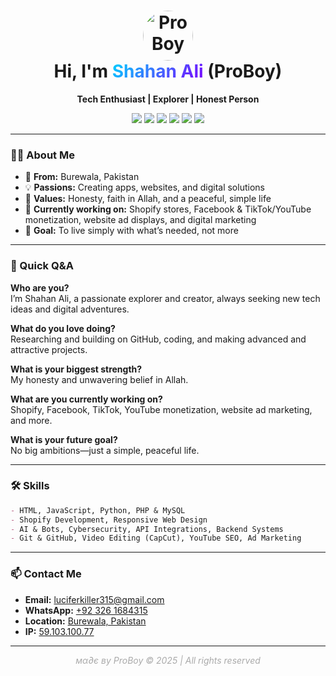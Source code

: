 <!--
  Inspired by your portfolio design and personal story.
  Add your own emoji, badges, or GitHub stats if you’d like!
-->

<h1 align="center">
  <img src="https://proboy.vercel.app/assets/9675d829-923c-4e09-b87a-a42c23861493%20(1).svg" width="80" style="border-radius: 50%;" alt="ProBoy Logo" />
  <br>
  Hi, I'm <span style="background: linear-gradient(135deg,#00d4ff,#7e00ff); -webkit-background-clip: text; -webkit-text-fill-color: transparent;">Shahan Ali</span> (ProBoy)
</h1>

<p align="center">
  <b>Tech Enthusiast | Explorer | Honest Person</b>
</p>

<p align="center">
  <a href="https://tiktok.com/@itx_proboy"><img src="https://img.shields.io/badge/TikTok-%23101010.svg?style=flat&logo=tiktok" /></a>
  <a href="https://instagram.com/itx___proboy"><img src="https://img.shields.io/badge/Instagram-%23E4405F.svg?style=flat&logo=instagram&logoColor=white" /></a>
  <a href="https://github.com/ProBoy315"><img src="https://img.shields.io/badge/GitHub-%2312100E.svg?style=flat&logo=github" /></a>
  <a href="https://wa.me/923261684315"><img src="https://img.shields.io/badge/WhatsApp-%2325D366.svg?style=flat&logo=whatsapp&logoColor=white" /></a>
  <a href="https://www.facebook.com/profile.php?id=100093176537267"><img src="https://img.shields.io/badge/Facebook-%231877F2.svg?style=flat&logo=facebook&logoColor=white" /></a>
  <a href="https://t.me/itx_proboy"><img src="https://img.shields.io/badge/Telegram-%2326A5E4.svg?style=flat&logo=telegram&logoColor=white" /></a>
</p>

---

### 👨‍💻 About Me

- 🏡 **From:** Burewala, Pakistan
- 💡 **Passions:** Creating apps, websites, and digital solutions
- 🙌 **Values:** Honesty, faith in Allah, and a peaceful, simple life
- 🚀 **Currently working on:** Shopify stores, Facebook & TikTok/YouTube monetization, website ad displays, and digital marketing
- 🎯 **Goal:** To live simply with what’s needed, not more

---

### 💬 Quick Q&A

**Who are you?**  
I’m Shahan Ali, a passionate explorer and creator, always seeking new tech ideas and digital adventures.

**What do you love doing?**  
Researching and building on GitHub, coding, and making advanced and attractive projects.

**What is your biggest strength?**  
My honesty and unwavering belief in Allah.

**What are you currently working on?**  
Shopify, Facebook, TikTok, YouTube monetization, website ad marketing, and more.

**What is your future goal?**  
No big ambitions—just a simple, peaceful life.

---

### 🛠️ Skills

```markdown
- HTML, JavaScript, Python, PHP & MySQL
- Shopify Development, Responsive Web Design
- AI & Bots, Cybersecurity, API Integrations, Backend Systems
- Git & GitHub, Video Editing (CapCut), YouTube SEO, Ad Marketing
```

---

### 📫 Contact Me

- **Email:** [luciferkiller315@gmail.com](mailto:luciferkiller315@gmail.com)
- **WhatsApp:** [+92 326 1684315](https://wa.me/923261684315)
- **Location:** [Burewala, Pakistan](https://maps.app.goo.gl/vPiWfSYFZXvaJpLx9)
- **IP:** [59.103.100.77](https://whatismyipaddress.com/ip/59.103.100.77)

---

<p align="center" style="color: #aaa;">
  <em>мα∂є ву ProBoy © 2025 | All rights reserved</em>
</p>
